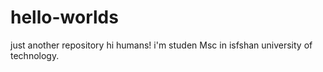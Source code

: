 # hello-worlds
just another repository
hi humans!
i'm studen Msc in isfshan university of technology.
